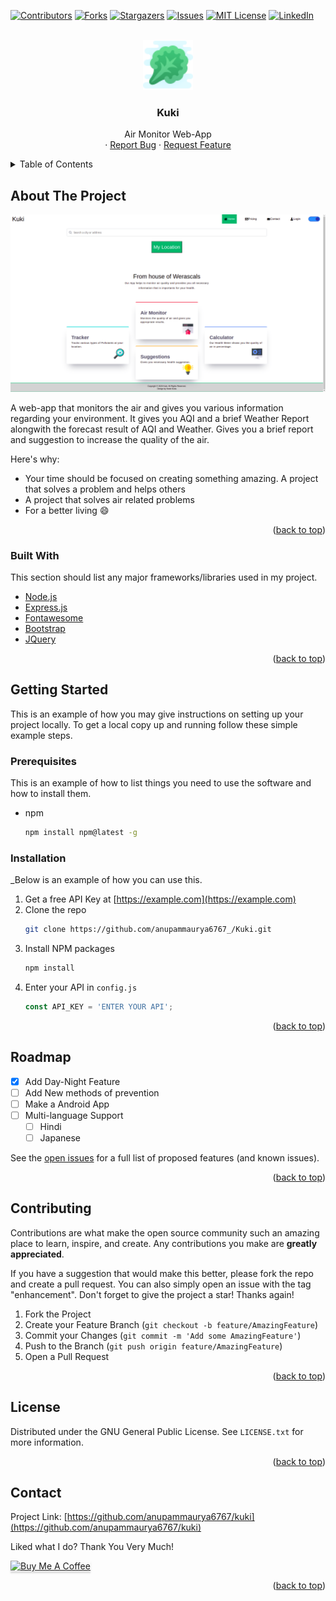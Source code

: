 <div id="top"></div>




<!-- PROJECT SHIELDS -->
[![Contributors][contributors-shield]][contributors-url]
[![Forks][forks-shield]][forks-url]
[![Stargazers][stars-shield]][stars-url]
[![Issues][issues-shield]][issues-url]
[![MIT License][license-shield]][license-url]
[![LinkedIn][linkedin-shield]][linkedin-url]



<!-- PROJECT LOGO -->
<br />
<div align="center">
  <a href="https://github.com/anupammaurya6767/Kuki">
    <img src="https://github.com/anupammaurya6767/Kuki/blob/main/Images/favicon.png" alt="Logo" width="80" height="80">
  </a>

  <h3 align="center">Kuki</h3>

  <p align="center">
     Air Monitor Web-App
    <br />
    ·
    <a href="https://github.com/anupammaurya6767/Kuki/issues">Report Bug</a>
    ·
    <a href="https://github.com/anupammaurya6767/Kuki/issues">Request Feature</a>
  </p>
</div>



<!-- TABLE OF CONTENTS -->
<details>
  <summary>Table of Contents</summary>
  <ol>
    <li>
      <a href="#about-the-project">About The Project</a>
      <ul>
        <li><a href="#built-with">Built With</a></li>
      </ul>
    </li>
    <li>
      <a href="#getting-started">Getting Started</a>
      <ul>
        <li><a href="#prerequisites">Prerequisites</a></li>
        <li><a href="#installation">Installation</a></li>
      </ul>
    </li>
    <li><a href="#roadmap">Roadmap</a></li>
    <li><a href="#contributing">Contributing</a></li>
    <li><a href="#license">License</a></li>
    <li><a href="#contact">Contact</a></li>
  </ol>
</details>



<!-- ABOUT THE PROJECT -->
## About The Project

[![Product Name Screen Shot][product-screenshot]](https://github.com/anupammaurya6767/Kuki/blob/main/Images/screenshot.png)

A web-app that monitors the air and gives you various information regarding your environment. It gives you AQI and a brief Weather Report alongwith the forecast result of AQI and Weather. Gives you a brief report and suggestion to increase the quality of the air.

Here's why:
* Your time should be focused on creating something amazing. A project that solves a problem and helps others
* A project that solves air related problems
* For a better living :smile:


<p align="right">(<a href="#top">back to top</a>)</p>



### Built With

This section should list any major frameworks/libraries used in my project.

* [Node.js](https://nodejs.org/)
* [Express.js](https://github.com/expressjs/express)
* [Fontawesome](https://fontawesome.com/)
* [Bootstrap](https://getbootstrap.com)
* [JQuery](https://jquery.com)

<p align="right">(<a href="#top">back to top</a>)</p>



<!-- GETTING STARTED -->
## Getting Started

This is an example of how you may give instructions on setting up your project locally.
To get a local copy up and running follow these simple example steps.

### Prerequisites

This is an example of how to list things you need to use the software and how to install them.
* npm
  ```sh
  npm install npm@latest -g
  ```

### Installation

_Below is an example of how you can use this.

1. Get a free API Key at [https://example.com](https://example.com)
2. Clone the repo
   ```sh
   git clone https://github.com/anupammaurya6767_/Kuki.git
   ```
3. Install NPM packages
   ```sh
   npm install
   ```
4. Enter your API in `config.js`
   ```js
   const API_KEY = 'ENTER YOUR API';
   ```

<p align="right">(<a href="#top">back to top</a>)</p>



<!-- ROADMAP -->
## Roadmap

- [x] Add Day-Night Feature
- [ ] Add New methods of prevention
- [ ] Make a Android App
- [ ] Multi-language Support
    - [ ] Hindi
    - [ ] Japanese

See the [open issues](https://github.com/anupammaurya6767/kuki/issues) for a full list of proposed features (and known issues).

<p align="right">(<a href="#top">back to top</a>)</p>



<!-- CONTRIBUTING -->
## Contributing

Contributions are what make the open source community such an amazing place to learn, inspire, and create. Any contributions you make are **greatly appreciated**.

If you have a suggestion that would make this better, please fork the repo and create a pull request. You can also simply open an issue with the tag "enhancement".
Don't forget to give the project a star! Thanks again!

1. Fork the Project
2. Create your Feature Branch (`git checkout -b feature/AmazingFeature`)
3. Commit your Changes (`git commit -m 'Add some AmazingFeature'`)
4. Push to the Branch (`git push origin feature/AmazingFeature`)
5. Open a Pull Request

<p align="right">(<a href="#top">back to top</a>)</p>



<!-- LICENSE -->
## License

Distributed under the GNU General Public License. See `LICENSE.txt` for more information.

<p align="right">(<a href="#top">back to top</a>)</p>



<!-- CONTACT -->
## Contact


Project Link: [https://github.com/anupammaurya6767/kuki](https://github.com/anupammaurya6767/kuki)





Liked what I do? Thank You Very Much!

<a href="https://www.buymeacoffee.com/noobkoda" target="_blank" rel="noopener noreferrer"><img src="https://www.buymeacoffee.com/assets/img/custom_images/orange_img.png" alt="Buy Me A Coffee" style="height: 41px !important;width: 174px !important;box-shadow: 0px 3px 2px 0px rgba(190, 190, 190, 0.5) !important;-webkit-box-shadow: 0px 3px 2px 0px rgba(190, 190, 190, 0.5) !important;" ></a>

<p align="right">(<a href="#top">back to top</a>)</p>




<!-- MARKDOWN LINKS & IMAGES -->
<!-- https://www.markdownguide.org/basic-syntax/#reference-style-links -->
[contributors-shield]: https://img.shields.io/github/contributors/anupammaurya6767/Kuki.svg?style=for-the-badge
[contributors-url]: https://github.com/anupammaurya6767/Kuki/graphs/contributors
[forks-shield]: https://img.shields.io/github/forks/anupammaurya6767/Kuki.svg?style=for-the-badge
[forks-url]: https://github.com/anupammaurya6767/Kuki/network/members
[stars-shield]: https://img.shields.io/github/stars/anupammaurya6767/Kuki.svg?style=for-the-badge
[stars-url]: https://github.com/anupammaurya6767/Kuki/stargazers
[issues-shield]: https://img.shields.io/github/issues/anupammaurya6767/Kuki.svg?style=for-the-badge
[issues-url]: https://github.com/anupammaurya6767/Kuki/issues
[license-shield]: https://img.shields.io/github/license/anupammaurya6767/Kuki.svg?style=for-the-badge
[license-url]: https://github.com/anupammaurya6767/Kuki/blob/main/LICENSE
[linkedin-shield]: https://img.shields.io/badge/-LinkedIn-black.svg?style=for-the-badge&logo=linkedin&colorB=555
[linkedin-url]: https://www.linkedin.com/in/anupam-maurya-b9a04a225/
[product-screenshot]: https://github.com/anupammaurya6767/Kuki/blob/main/Images/screenshot.png
